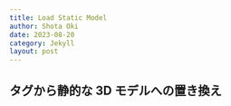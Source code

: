 ```yaml
---
title: Load Static Model
author: Shota Oki
date: 2023-08-20
category: Jekyll
layout: post
---
```


## タグから静的な 3D モデルへの置き換え
